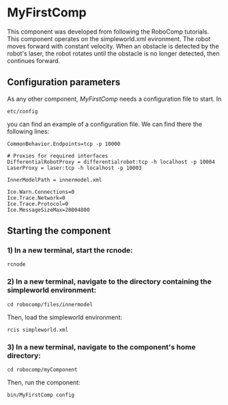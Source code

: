# MyFirstComp
This component was developed from following the RoboComp tutorials. This component operates on the simpleworld.xml evironment. The robot moves forward with constant velocity. When an obstacle is detected by the robot's laser, the robot rotates until the obstacle is no longer detected, then continues forward.


## Configuration parameters
As any other component, *MyFirstComp* needs a configuration file to start. In
```
etc/config
```
you can find an example of a configuration file. We can find there the following lines:
```
CommonBehavior.Endpoints=tcp -p 10000

# Proxies for required interfaces
DifferentialRobotProxy = differentialrobot:tcp -h localhost -p 10004
LaserProxy = laser:tcp -h localhost -p 10003

InnerModelPath = innermodel.xml

Ice.Warn.Connections=0
Ice.Trace.Network=0
Ice.Trace.Protocol=0
Ice.MessageSizeMax=20004800
```

## Starting the component

### 1) In a new terminal, start the rcnode:

```
rcnode
```

### 2) In a new terminal, navigate to the directory containing the simpleworld environment:
```
cd robocomp/files/innermodel
```
Then, load the simpleworld environment:
```
rcis simpleworld.xml
```

### 3) In a new terminal, navigate to the component's home directory:
```
cd robocomp/myComponent
```

Then, run the component:

```
bin/MyFirstComp config
```
